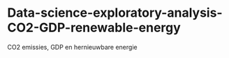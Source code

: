 # Data-science-exploratory-analysis-CO2-GDP-renewable-energy
CO2 emissies, GDP en hernieuwbare energie
